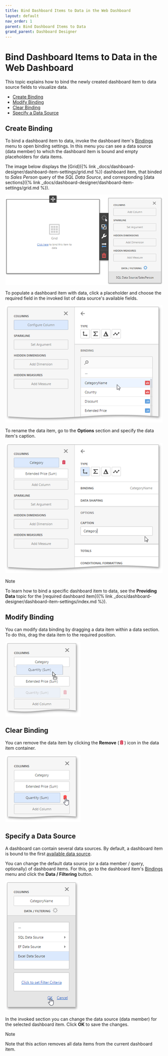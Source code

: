 ```yaml
---
title: Bind Dashboard Items to Data in the Web Dashboard
layout: default
nav_order: 1
parent: Bind Dashboard Items to Data
grand_parent: Dashboard Designer
---
```

# Bind Dashboard Items to Data in the Web Dashboard
This topic explains how to bind the newly created dashboard item to data source fields to visualize data.

* [Create Binding](#create)
* [Modify Binding](#modify)
* [Clear Binding](#clear)
* [Specify a Data Source](#specify)

## <a name="create"/>Create Binding
To bind a dashboard item to data, invoke the dashboard item's [Bindings](../ui-elements/dashboard-item-menu.md) menu to open binding settings. In this menu you can see a data source (data member)  to which the dashboard item is bound and empty placeholders for data items.

The image below displays the [Grid]({% link _docs/dashboard-designer/dashboard-item-settings/grid.md %}) dashboard item, that binded to _Sales Person_ query of the _SQL Data Source_, and corresponding [data sections]({% link _docs/dashboard-designer/dashboard-item-settings/grid.md %}).

![wdd-bindings-menu](/assets/images/dashboards/img124590.png)

To populate a dashboard item with data, click a placeholder and choose the required field in the invoked list of data source's available fields.

![wdd-add-data-tem](/assets/images/dashboards/img125350.png)

To rename the data item, go to the **Options** section and specify the data item's caption.

![WDD-rename-data-item](/assets/images/dashboards/img124591.png)

> [!NOTE]
> To learn how to bind a specific dashboard item to data, see the **Providing Data** topic for the [required dashboard item]({% link _docs/dashboard-designer/dashboard-item-settings/index.md %}).

## <a name="modify"/>Modify Binding
You can modify data binding by dragging a data item within a data section. To do this, drag the data item to the required position.

![wdd-replace-data-item](/assets/images/dashboards/img124592.png)

## <a name="clear"/>Clear Binding
You can remove the data item by clicking the **Remove** (![WDD-icon-delete-data-source](/assets/images/dashboards/img124585.png)) icon in the data item container.

![wdd-grid-delete-data-item](/assets/images/dashboards/img125482.png)

## <a name="specify"/>Specify a Data Source
A dashboard can contain several data sources. By default, a dashboard item is bound to the first [available data source](../provide-data/manage-data-sources.md).

You can change the default  data source (or a data member / query, optionally) of dashboard items. For this, go to the dashboard item's [Bindings](../ui-elements/dashboard-item-menu.md) menu and click the **Data / Filtering** button.

![wdd-data-filtering-section](/assets/images/dashboards/img125086.png)

In the invoked section you can change the data source (data member) for the selected dashboard item. Click **OK** to save the changes.

> [!NOTE]
> Note that this action removes all data items from the current dashboard item.
